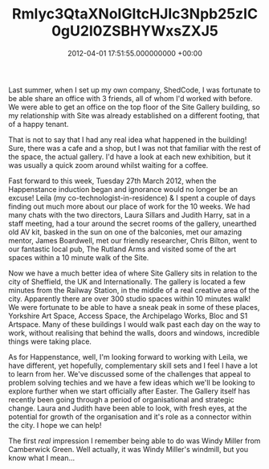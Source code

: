 ﻿---
layout: post
title: !binary |-
  Rmlyc3QtaXNoIGltcHJlc3Npb25zIC0gU2l0ZSBHYWxsZXJ5
wordpress_id: 455
wordpress_url: !binary |-
  aHR0cDovL2phbWVzamVmZmVyaWVzLmNvbS8/cD00NTU=
date: 2012-04-01 17:51:55.000000000 +00:00
---
Last summer, when I set up my own company, ShedCode, I was fortunate to be able share an office with 3 friends, all of whom I'd worked with before. We were able to get an office on the top floor of the Site Gallery building, so my relationship with Site was already established on a different footing, that of a happy tenant.

That is not to say that I had any real idea what happened in the building! Sure, there was a cafe and a shop, but I was not that familiar with the rest of the space, the actual gallery. I'd have a look at each new exhibition, but it was usually a quick zoom around whilst waiting for a coffee.

Fast forward to this week, Tuesday 27th March 2012, when the Happenstance induction began and ignorance would no longer be an excuse! Leila (my co-technologist-in-residence) & I spent a couple of days finding out much more about our place of work for the 10 weeks. We had many chats with the two directors, Laura Sillars and Judith Harry, sat in a staff meeting, had a tour around the secret rooms of the gallery, unearthed old AV kit, basked in the sun on one of the balconies, met our amazing mentor, James Boardwell, met our friendly researcher, Chris Bilton, went to our fantastic local pub, The Rutland Arms and visited some of the art spaces within a 10 minute walk of the Site.

Now we have a much better idea of where Site Gallery sits in relation to the city of Sheffield, the UK and Internationally. The gallery is located a few minutes from the Railway Station, in the middle of a real creative area of the city. Apparently there are over 300 studio spaces within 10 minutes walk! We were fortunate to be able to have a sneak peak in some of these places, Yorkshire Art Space, Access Space, the Archipelago Works, Bloc and S1 Artspace. Many of these buildings I would walk past each day on the way to work, without realising that behind the walls, doors and windows, incredible things were taking place.

As for Happenstance, well, I'm looking forward to working with Leila, we have different, yet hopefully, complementary skill sets and I feel I have a lot to learn from her. We've discussed some of the challenges that appeal to problem solving techies and we have a few ideas which we'll be looking to explore further when we start officially after Easter. The Gallery itself has recently been going through a period of organisational and strategic change. Laura and Judith have been able to look, with fresh eyes, at the potential for growth of the organisation and it's role as a connector within the city. I hope we can help!

The first *real* impression I remember being able to do was Windy Miller from Camberwick Green. Well actually, it was Windy Miller's windmill, but you know what I mean...
